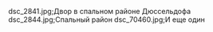 dsc_2841.jpg;Двор в спальном районе Дюссельдофа
dsc_2844.jpg;Спальный район
dsc_70460.jpg;И еще один